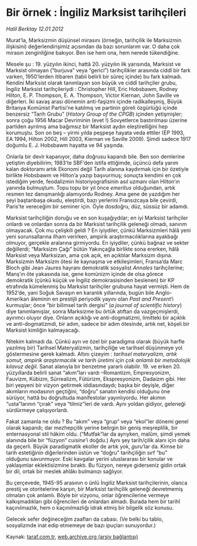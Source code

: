 # Bir örnek : İngiliz Marksist tarihçileri

*Halil Berktay 12.01.2012*

<div class="yazi"><p>Murat’la, Marksizmin düşünsel mirasını (örneğin, tarihçilik ile Marksizmin ilişkisini) değerlendirişimiz açısından da bazı sorunlarım var. O daha çok mirasın zenginliğine bakıyor. Ben ise hem ona, hem nerede tükendiğine.</p>
<p>Mesele şu : 19. yüzyılın ikinci, hattâ 20. yüzyılın ilk yarısında, Marksist ve Marksist olmayan (“burjuva” veya “gerici”) tarihçilikler arasında ciddî bir fark varken, 1950’lerden itibaren (tabii belirli bir süreç içinde) bu fark kalmadı. Kendini Marksist olarak tanımlayan son büyük ve ciddî tarihçiler grubu, İngiliz Marksist tarihçileriydi : Christopher Hill, Eric Hobsbawm, Rodney Hilton, E. P. Thompson, E. A. Thompson, Victor Kiernan, John Saville ve diğerleri. İki savaş arası dönemin anti-faşizmi içinde radikalleşmiş, Büyük Britanya Komünist Partisi’ne katılmış ve partinin göreli özgürlüğü içinde benzersiz “Tarih Grubu” (<i>History Group of the CPGB</i>) içinden yetişmişler; sonra çoğu 1956 Macar Devriminin (evet !) Sovyetlerce bastırılması üzerine partiden ayrılmış ama bağımsız bir Marksist aydın eleştirelliğini hep korumuştu. Son on beş – yirmi yılda peşpeşe hayata veda ettiler (EP 1993, EA 1994, Hilton 2002, Hill 2003, Kiernan ve Saville 2009). Şimdi sadece 1917 doğumlu E. J. Hobsbawm hayatta ve 94 yaşında.</p>
<p>Onlarla bir devir kapanıyor, daha doğrusu kapandı bile. Ben son demlerine yetiştim diyebilirim; 1983’te SBF’den istifa ettiğimde, üçüncü defa yarım kalan doktoramı artık Ekonomi değil Tarih alanına kaydırmak için bir özetiyle birlikte Hobsbawm ve Hilton’a yazıp başvurmuş; sonuçta kendimi en çok istediğim yerde, feodalizmin historiyografisinin asıl uzmanı olan Hilton’ın yanında bulmuştum. Topu topu bir yıl önce <i>emeritus</i> olduğundan, artık resmen tez danışmanlığı alamıyordu Rodney. Ama gene de yazdığım her şeyi baştanbaşa okudu, eleştirdi, bazı yerlerini Fransızcaya bile çevirdi, Paris’te vereceğim bir seminer için. Öyle dosdoğru, düz, süssüz bir adamdı.</p>
<p>Marksist tarihçiliğin doruğu ve en son kuşağıydılar; en iyi Marksist tarihçiler onlardı ve onlardan sonra da bir Marksist tarihçilik geleneği olmadı, sanırım olmayacak. Çok mu çelişkili geldi ? En iyiydiler, çünkü Marksizmleri hâlâ yeni yeni sorunsallarına ilham verirken, ampirik araştırmacılıklarına ayakbağı olmuyor, gerçekle aralarına girmiyordu. En iyiydiler, çünkü bağnaz ve sekter değillerdi; “Marksizm Çağı” bütün Yakınçağla birlikte sona ererken, hâlâ Marksist veya Marksizan, ama çok açık, en açıktılar Marksizm dışına. Marksizmin Marksizm ötesi ile kaynaşma ve etkileşimleri, Fransa’da Marc Bloch gibi Jean Jaures hayranı demokratik sosyalist <i>Annales</i> tarihçilerine; Manş’ın öte yakasında ise, gene komünizm içinde de olsa görece demokratik (çünkü küçük ve İngiliz demokrasisinden beslenen) bir KP etrafında kümelenmiş bu Marksist tarihçiler grubuna hayat vermişti. Hem de 1952’de, yani Soğuk Savaşın en karanlık yıllarında, bugün bile Anglo-Amerikan âleminin en prestijli periyodik yayını olan <i>Past and Present</i>’i kurmuşlar; önce “bir bilimsel tarih dergisi” (<i>a journal of scientific history</i>) diye tanımlamışlar, sonra Marksizme bu örtük atıftan da vazgeçmişlerdi, ayırımcı oluyor diye. Onların açıklığı ve anti-dogmatizmi, limitteki bir açıklık ve anti-dogmatizmdi, bir adım, sadece bir adım ötesinde, artık net, köşeli bir Marksist kimliğin kalmayacağı. </p>
<p>Nitekim kalmadı da. Çünkü ayrı ve özel bir paradigma olarak (büyük harfle yazılmış bir) Tarihsel Materyalizmin, tarihçiliğe ve tarihsel düşünmeye yol göstermesine gerek kalmadı. Altını çizeyim : <i>tarihsel materyalizm, artık somut, ampirik araştırmacılık ve tarih üretimi için çok anlamlı bir metodolojik kılavuz değil.</i> Sanat alanıyla bir benzetme yararlı olabilir. 19. ve erken 20. yüzyıllarda belirli sanat “akım”ları vardı –Romantizm, Empresyonizm, Fauvizm, Kübizm, Sürrealizm, Fütürizm, Ekspresyonizm, Dadaizm gibi. Her biri yepyeni bir vizyon getirmek iddiasındaydı; başka bir deyişle, diğer akımların modasının geçtiğini, “doğru” sanatın kendisi olduğunu öne sürüyor, hattâ bu doğrultuda manifestolar yayınlıyordu. Her akımın “usta”larının “çırak” veya “tilmiz”leri de vardı. Aynı yoldan gidiyor, geleneği sürdürmeye çalışıyorlardı. </p>
<p>Fakat zamanla ne oldu ? Bu “akım” veya “grup” veya “ekol”ler dönemi genel olarak kapandı; dar mezhepçilik yerine belirgin bir geniş meşreplilik, bir enternasyonal stil hâkim oldu. (“Mutfak”lar da ayrıyken, malûm, şimdi yemek alanında bile bir “füzyon” <i>cuisine</i>’i doğdu.) Aynı şey tarih/çilik alanı için daha da geçerli. Büyük paradigmatik ekoller de artık yok, <i>guru</i>’lar da. Kimse bir tarih estetiğinin diğerlerinden üstün ve “doğru” tarihçiliğin sırf “bu” olduğunu savunmuyor. Eski kavgalar yerini uluslararası bir konular ve yaklaşımlar eklektisizmine bıraktı. Bu füzyon, nereye giderseniz gidin ortak bir dil, ortak bir meslek ahlâkı bulmanızı sağlıyor.</p>
<p>Bu çerçevede, 1945-95 arasının o ünlü İngiliz Marksist tarihçilerinin, olanca prestij ve otoritelerine karşın, bir Marksist tarihçilik geleneği devretmemiş olmaları çok anlamlı. Böyle bir vizyonu, onlar öğrencilerine vermeye kalkışmadıkları gibi öğrencileri de onlardan almadı. Burada hem bir tarihî kaçınılmazlık, hem o kaçınılmazlığı idrak etmiş bir bilgelik söz konusu.</p>
<p>Gelecek sefer değineceğim zaafları da cabası. (Ve belki bu tablo, sosyalizmde inat edip etmemeye de bazı ipuçları sunuyordur.)</p>
</div>

Kaynak: [taraf.com.tr](http://www.taraf.com.tr/halil-berktay/makale-bir-ornek-ingiliz-marksist-tarihcileri.htm), [web.archive.org (arşiv bağlantısı)](http://web.archive.org/web/20131022140349/http://www.taraf.com.tr/halil-berktay/makale-bir-ornek-ingiliz-marksist-tarihcileri.htm)
